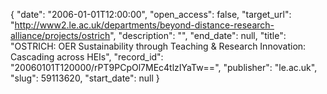 {
  "date": "2006-01-01T12:00:00", 
  "open_access": false, 
  "target_url": "http://www2.le.ac.uk/departments/beyond-distance-research-alliance/projects/ostrich", 
  "description": "", 
  "end_date": null, 
  "title": "OSTRICH: OER Sustainability through Teaching & Research Innovation: Cascading across HEIs", 
  "record_id": "20060101T120000/rPT9PCpOl7MEc4tlzIYaTw==", 
  "publisher": "le.ac.uk", 
  "slug": 59113620, 
  "start_date": null
}

